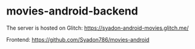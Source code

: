 # movies-android-backend
The server is hosted on Glitch: https://syadon-android-movies.glitch.me/

Frontend: https://github.com/Syadon786/movies-android

